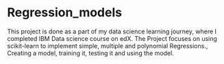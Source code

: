 # Regression_models
This project is done as a part of my data science learning journey,
where I completed IBM Data science course on edX. 
The Project focuses on  using scikit-learn to implement simple, multiple and polynomial Regressions.,
Creating a model, training it, testing it and using the model.
